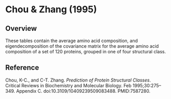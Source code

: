 # Chou & Zhang (1995)

## Overview

These tables contain the average amino acid composition, and eigendecomposition
of the covariance matrix for the average amino acid composition of a set of
120 proteins, grouped in one of four structural class.

## Reference

Chou, K-C., and C-T. Zhang.
*Prediction of Protein Structural Classes*.
Critical Reviews in Biochemistry and Molecular Biology. Feb 1995;30:275–349. Appendix C.
doi:10.3109/10409239509083488. PMID:7587280.
